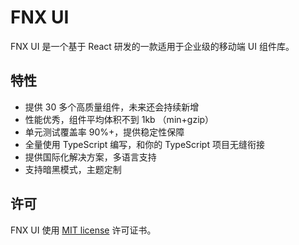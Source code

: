 # FNX UI

FNX UI 是一个基于 React 研发的一款适用于企业级的移动端 UI 组件库。

## 特性

- 提供 30 多个高质量组件，未来还会持续新增
- 性能优秀，组件平均体积不到 1kb （min+gzip）
- 单元测试覆盖率 90%+，提供稳定性保障
- 全量使用 TypeScript 编写，和你的 TypeScript 项目无缝衔接
- 提供国际化解决方案，多语言支持
- 支持暗黑模式，主题定制

## 许可

FNX UI 使用 [MIT license](https://opensource.org/licenses/MIT) 许可证书。
